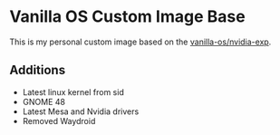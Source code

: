 # Vanilla OS Custom Image Base
This is my personal custom image based on the [vanilla-os/nvidia-exp](https://github.com/Vanilla-OS/nvidia-exp-image).
## Additions
- Latest linux kernel from sid
- GNOME 48
- Latest Mesa and Nvidia drivers
- Removed Waydroid
<!-- - Custom Mutter with wayland cursor lag fix -->
